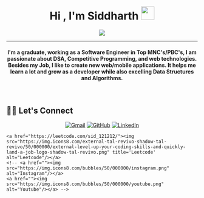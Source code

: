 

<h1 align="center">Hi , I'm Siddharth <img src="https://media.giphy.com/media/hvRJCLFzcasrR4ia7z/giphy.gif" width="35"></h1>
<p align="center">
  <a href="https://github.com/sid121212"><img src="https://readme-typing-svg.herokuapp.com?lines=Competitive+Programmer;React+Native%20|%20React%20|%20Django%20Developer;Always%20learning%20new%20things&center=true&width=500&height=50"></a>
</p>
<hr/>

<h4 align="center">
I'm a graduate, working as a Software Engineer in Top MNC's/PBC's, I am passionate about DSA, Competitive Programming, and web technologies. <br />
	Besides my Job, I like to create new web/mobile applications. It helps me learn a lot and grow as a developer while also excelling Data Structures and Algorithms.
</h4>
<br>


## 🙋‍♀️ Let's Connect
<p align="center">
  <!-- <a href=""><img src="https://img.icons8.com/bubbles/50/000000/web.png" alt="Website"/></a> -->
	<a href="mailto:siddharthmehta121212@gmail.com"><img src="https://img.icons8.com/bubbles/50/000000/gmail.png" title='Gmail' alt="Gmail"/></a>
	<a href="https://github.com/sid121212"><img src="https://img.icons8.com/bubbles/50/000000/github.png" title='GitHub' alt="GitHub"/></a>
	<a href="https://in.linkedin.com/in/siddharthmehta121212"><img src="https://img.icons8.com/bubbles/50/000000/linkedin.png" title='LinkedIn' alt="LinkedIn"/></a>
	
	<a href="https://leetcode.com/sid_121212/"><img src="https://img.icons8.com/external-tal-revivo-shadow-tal-revivo/50/000000/external-level-up-your-coding-skills-and-quickly-land-a-job-logo-shadow-tal-revivo.png" title='Leetcode' alt="Leetcode"/></a>
	<!-- <a href=""><img src="https://img.icons8.com/bubbles/50/000000/instagram.png" alt="Instagram"/></a>
	<a href=""><img src="https://img.icons8.com/bubbles/50/000000/youtube.png" alt="Youtube"/></a> -->
	
</p>

